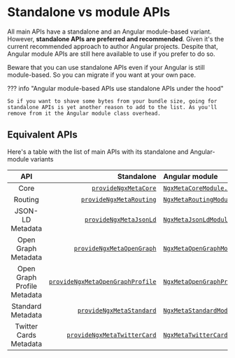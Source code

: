 # Standalone vs module APIs

All main APIs have a standalone and an Angular module-based variant. However, **standalone APIs are preferred and recommended**. Given it's the current recommended approach to author Angular projects. Despite that, Angular module APIs are still here available to use if you prefer to do so.

Beware that you can use standalone APIs even if your Angular is still module-based. So you can migrate if you want at your own pace.

??? info "Angular module-based APIs use standalone APIs under the hood"

    So if you want to shave some bytes from your bundle size, going for standalone APIs is yet another reason to add to the list. As you'll remove from it the Angular module class overhead.

## Equivalent APIs

Here's a table with the list of main APIs with its standalone and Angular-module variants

|             API             |                                                                     Standalone | Angular module                                                               |
| :-------------------------: | -----------------------------------------------------------------------------: | :--------------------------------------------------------------------------- |
|            Core             |                         [`provideNgxMetaCore`](ngx-meta.providengxmetacore.md) | [`NgxMetaCoreModule.forRoot`](ngx-meta.ngxmetacoremodule.forroot.md)         |
|           Routing           |                   [`provideNgxMetaRouting`](ngx-meta.providengxmetarouting.md) | [`NgxMetaRoutingModule.forRoot`](ngx-meta.ngxmetaroutingmodule.forroot.md)   |
|      JSON-LD Metadata       |                     [`provideNgxMetaJsonLd`](ngx-meta.providengxmetajsonld.md) | [`NgxMetaJsonLdModule`](ngx-meta.ngxmetajsonldmodule.md)                     |
|     Open Graph Metadata     |               [`provideNgxMetaOpenGraph`](ngx-meta.providengxmetaopengraph.md) | [`NgxMetaOpenGraphModule`](ngx-meta.ngxmetaopengraphmodule.md)               |
| Open Graph Profile Metadata | [`provideNgxMetaOpenGraphProfile`](ngx-meta.providengxmetaopengraphprofile.md) | [`NgxMetaOpenGraphProfileModule`](ngx-meta.ngxmetaopengraphprofilemodule.md) |
|      Standard Metadata      |                 [`provideNgxMetaStandard`](ngx-meta.providengxmetastandard.md) | [`NgxMetaStandardModule`](ngx-meta.ngxmetastandardmodule.md)                 |
|   Twitter Cards Metadata    |           [`provideNgxMetaTwitterCard`](ngx-meta.providengxmetatwittercard.md) | [`NgxMetaTwitterCardModule`](ngx-meta.ngxmetatwittercardmodule.md)           |
